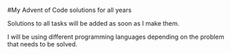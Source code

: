 #My Advent of Code solutions for all years

Solutions to all tasks will be added as soon as I make them.

I will be using different programming languages depending on the problem that needs to be solved.